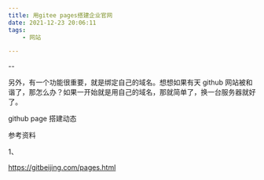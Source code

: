 ```yaml
---
title: 用gitee pages搭建企业官网
date: 2021-12-23 20:06:11
tags:
	- 网站

---
```


--

另外，有一个功能很重要，就是绑定自己的域名。想想如果有天 github 网站被和谐了，那怎么办？如果一开始就是用自己的域名，那就简单了，换一台服务器就好了。

github page 搭建动态

参考资料

1、

https://gitbeijing.com/pages.html